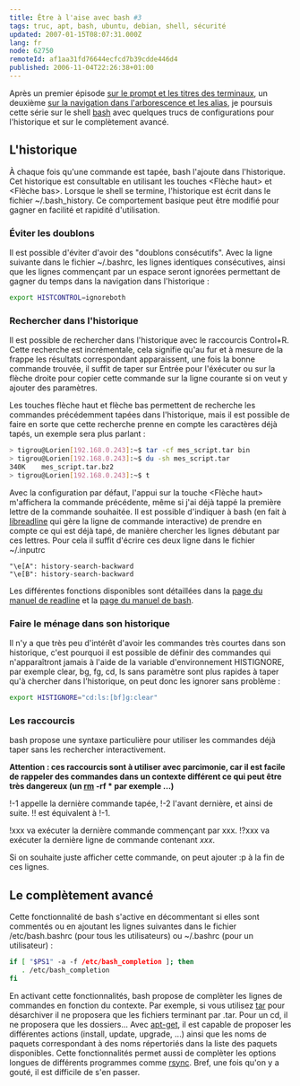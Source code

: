 ```yaml
---
title: Être à l'aise avec bash #3
tags: truc, apt, bash, ubuntu, debian, shell, sécurité
updated: 2007-01-15T08:07:31.000Z
lang: fr
node: 62750
remoteId: af1aa31fd76644ecfcd7b39cdde446d4
published: 2006-11-04T22:26:38+01:00
---
```

 
Après un premier épisode [sur le prompt et les titres des terminaux](/post/etre-a-l-aise-avec-bash-1), un deuxième [sur la navigation dans l'arborescence et les alias](/post/etre-a-l-aise-avec-bash-2), je poursuis cette série sur le shell [bash](http://pwet.fr/man/linux/commandes/bash) avec quelques trucs de configurations pour l'historique et sur le complètement avancé.

  
## L'historique

 
À chaque fois qu'une commande est tapée, bash l'ajoute dans l'historique. Cet historique est consultable en utilisant les touches &lt;Flèche haut&gt; et &lt;Flèche bas&gt;. Lorsque le shell se termine, l'historique est écrit dans le fichier ~/.bash_history. Ce comportement basique peut être modifié pour gagner en facilité et rapidité d'utilisation.

  
### Éviter les doublons

 
Il est possible d'éviter d'avoir des &quot;doublons consécutifs&quot;. Avec la ligne suivante dans le fichier ~/.bashrc, les lignes identiques consécutives, ainsi que les lignes commençant par un espace seront ignorées permettant de gagner du temps dans la navigation dans l'historique :

 ``` bash
export HISTCONTROL=ignoreboth
```

   
### Rechercher dans l'historique

 
Il est possible de rechercher dans l'historique avec le raccourcis Control+R. Cette recherche est incrémentale, cela signifie qu'au fur et à mesure de la frappe les résultats correspondant apparaissent, une fois la bonne commande trouvée, il suffit de taper sur Entrée pour l'éxécuter ou sur la flèche droite pour copier cette commande sur la ligne courante si on veut y ajouter des paramètres.

 
Les touches flèche haut et flèche bas permettent de recherche les commandes précédemment tapées dans l'historique, mais il est possible de faire en sorte que cette recherche prenne en compte les caractères déjà tapés, un exemple sera plus parlant :

 ``` bash
> tigrou@Lorien[192.168.0.243]:~$ tar -cf mes_script.tar bin
> tigrou@Lorien[192.168.0.243]:~$ du -sh mes_script.tar
340K    mes_script.tar.bz2
> tigrou@Lorien[192.168.0.243]:~$ t
```

 
Avec la configuration par défaut, l'appui sur la touche &lt;Flèche haut&gt; m'affichera la commande précédente, même si j'ai déjà tappé la première lettre de la commande souhaitée. Il est possible d'indiquer à bash (en fait à [libreadline](http://pwet.fr/man/linux/fonctions_bibliotheques/readline) qui gère la ligne de commande interactive) de prendre en compte ce qui est déjà tapé, de manière chercher les lignes débutant par ces lettres. Pour cela il suffit d'écrire ces deux ligne dans le fichier ~/.inputrc

 ``` 
"\e[A": history-search-backward
"\e[B": history-search-backward
```

 
Les différentes fonctions disponibles sont détaillées dans la [page du manuel de readline](http://pwet.fr/man/linux/fonctions_bibliotheques/readline/readline) et la [page du manuel de bash](http://pwet.fr/man/linux/commandes/bash).

   
### Faire le ménage dans son historique

 
Il n'y a que très peu d'intérêt d'avoir les commandes très courtes dans son historique, c'est pourquoi il est possible de définir des commandes qui n'apparaîtront jamais à l'aide de la variable d'environnement HISTIGNORE, par exemple clear, bg, fg, cd, ls sans paramètre sont plus rapides à taper qu'à chercher dans l'historique, on peut donc les ignorer sans problème :

 ``` bash
export HISTIGNORE="cd:ls:[bf]g:clear"
```

   
### Les raccourcis

 
bash propose une syntaxe particulière pour utiliser les commandes déjà taper sans les rechercher interactivement.

 **Attention : ces raccourcis sont à utiliser avec parcimonie, car il est facile de rappeler des commandes dans un contexte différent ce qui peut être très dangereux (un [rm](http://pwet.fr/man/linux/commandes/rm) -rf * par exemple ...)**

 
!-1 appelle la dernière commande tapée, !-2 l'avant dernière, et ainsi de suite. !! est équivalent à !-1.

 
!xxx va exécuter la dernière commande commençant par xxx. !?xxx va exécuter la dernière ligne de commande contenant *xxx*.

 
Si on souhaite juste afficher cette commande, on peut ajouter :p à la fin de ces lignes.

    
## Le complètement avancé

 
Cette fonctionnalité de bash s'active en décommentant si elles sont commentés ou en ajoutant les lignes suivantes dans le fichier /etc/bash.bashrc (pour tous les utilisateurs) ou ~/.bashrc (pour un utilisateur) :

 ``` bash
if [ "$PS1" -a -f /etc/bash_completion ]; then
    . /etc/bash_completion
fi
```

 
En activant cette fonctionnalités, bash propose de complèter les lignes de commandes en fonction du contexte. Par exemple, si vous utilisez [tar](http://pwet.fr/man/linux/commandes/tar) pour désarchiver il ne proposera que les fichiers terminant par .tar. Pour un cd, il ne proposera que les dossiers... Avec [apt-get](http://pwet.fr/man/linux/administration_systeme/apt_get), il est capable de proposer les différentes actions (install, update, upgrade, ...) ainsi que les noms de paquets correspondant à des noms répertoriés dans la liste des paquets disponibles. Cette fonctionnalités permet aussi de complèter les options longues de différents programmes comme [rsync](http://pwet.fr/man/linux/commandes/rsync). Bref, une fois qu'on y a gouté, il est difficile de s'en passer.

 